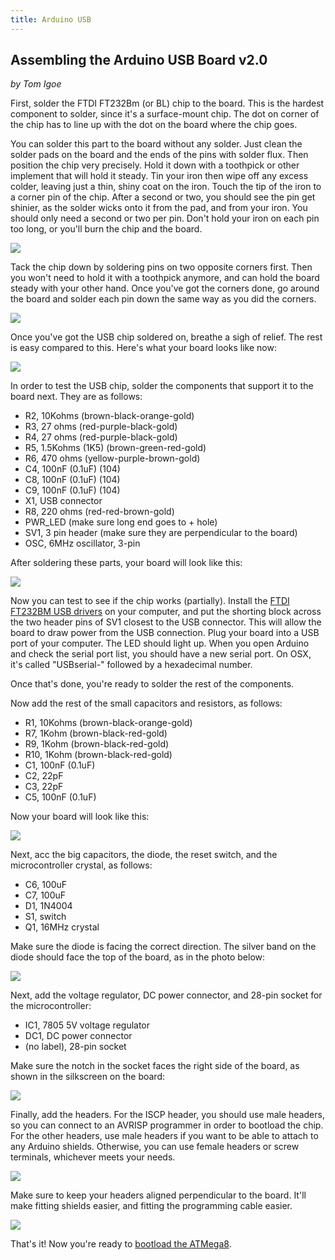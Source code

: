 ```yaml
---
title: Arduino USB
---
```


## Assembling the Arduino USB Board v2.0

*by Tom Igoe* 

First, solder the FTDI FT232Bm (or BL) chip to the board. This is the hardest component to solder, since it's a surface-mount chip. The dot on corner of the chip has to line up with the dot on the board where the chip goes. 

You can solder this part to the board without any solder. Just clean the solder pads on the board and the ends of the pins with solder flux. Then position the chip very precisely. Hold it down with a toothpick or other implement that will hold it steady. Tin your iron then wipe off any excess colder, leaving just a thin, shiny coat on the iron. Touch the tip of the iron to a corner pin of the chip. After a second or two, you should see the pin get shinier, as the solder wicks onto it from the pad, and from your iron. You should only need a second or two per pin. Don't hold your iron on each pin too long, or you'll burn the chip and the board.

![](assets/USB-board-step-00.jpg)

Tack the chip down by soldering pins on two opposite corners first. Then you won't need to hold it with a toothpick anymore, and can hold the board steady with your other hand. Once you've got the corners done, go around the board and solder each pin down the same way as you did the corners.

![](assets/USB-board-step-0.jpg)

Once you've got the USB chip soldered on, breathe a sigh of relief. The rest is easy compared to this. Here's what your board looks like now:

![](assets/USB-board-step-1.jpg)

In order to test the USB chip, solder the components that support it to the board next. They are as follows:

* R2, 10Kohms (brown-black-orange-gold)
* R3, 27 ohms (red-purple-black-gold)
* R4, 27 ohms (red-purple-black-gold)
* R5, 1.5Kohms (1K5) (brown-green-red-gold)
* R6, 470 ohms (yellow-purple-brown-gold)
* C4, 100nF (0.1uF) (104)
* C8, 100nF (0.1uF) (104)
* C9, 100nF (0.1uF) (104)
* X1, USB connector
* R8, 220 ohms (red-red-brown-gold)
* PWR\_LED (make sure long end goes to + hole)
* SV1, 3 pin header (make sure they are perpendicular to the board)
* OSC, 6MHz oscillator, 3-pin

After soldering these parts, your board will look like this:

![](assets/USB-board-step-2.jpg)

Now you can test to see if the chip works (partially). Install the [FTDI FT232BM USB drivers](http://www.ftdichip.com/FTDrivers.htm) on your computer, and put the shorting block across the two header pins of SV1 closest to the USB connector. This will allow the board to draw power from the USB connection. Plug your board into a USB port of your computer. The LED should light up. When you open Arduino and check the serial port list, you should have a new serial port. On OSX, it's called "USBserial\-" followed by a hexadecimal number.

Once that's done, you're ready to solder the rest of the components.

Now add the rest of the small capacitors and resistors, as follows:

* R1, 10Kohms (brown-black-orange-gold)
* R7, 1Kohm (brown-black-red-gold)
* R9, 1Kohm (brown-black-red-gold)
* R10, 1Kohm (brown-black-red-gold)
* C1, 100nF (0.1uF)
* C2, 22pF
* C3, 22pF
* C5, 100nF (0.1uF)

Now your board will look like this:

![](assets/USB-board-step-3.jpg)

Next, acc the big capacitors, the diode, the reset switch, and the microcontroller crystal, as follows:

* C6, 100uF
* C7, 100uF
* D1, 1N4004
* S1, switch
* Q1, 16MHz crystal

Make sure the diode is facing the correct direction. The silver band on the diode should face the top of the board, as in the photo below:

![](assets/USB-board-step-4.jpg)

Next, add the voltage regulator, DC power connector, and 28-pin socket for the microcontroller: 

* IC1, 7805 5V voltage regulator
* DC1, DC power connector
* (no label), 28-pin socket

Make sure the notch in the socket faces the right side of the board, as shown in the silkscreen on the board:

![](assets/USB-board-step-5.jpg)

Finally, add the headers. For the ISCP header, you should use male headers, so you can connect to an AVRISP programmer in order to bootload the chip. For the other headers, use male headers if you want to be able to attach to any Arduino shields. Otherwise, you can use female headers or screw terminals, whichever meets your needs.

![](assets/USB-board-step-6.jpg)

Make sure to keep your headers aligned perpendicular to the board. It'll make fitting shields easier, and fitting the programming cable easier.

![](assets/USB-board-step-7.jpg)

That's it! Now you're ready to [bootload the ATMega8](http://arduino.berlios.de/index.php/Main/Bootloader).
